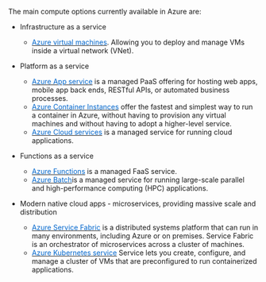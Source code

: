 
The main compute options currently available in Azure are:

- Infrastructure as a service
    - <a href="https://azure.microsoft.com/en-us/services/virtual-machines/" target="_blank"><span style="color: #0066cc;" color="#0066cc">Azure virtual machines</span></a>. Allowing you to deploy and manage VMs inside a virtual network (VNet).

- Platform as a service
    - <a href="https://azure.microsoft.com/en-us/services/app-service/" target="_blank"><span style="color: #0066cc;" color="#0066cc">Azure App service</span></a> is a managed PaaS offering for hosting web apps, mobile app back ends, RESTful APIs, or automated business processes.
    - <a href="https://azure.microsoft.com/en-us/services/container-instances/" target="_blank"><span style="color: #0066cc;" color="#0066cc">Azure Container Instances</span></a> offer the fastest and simplest way to run a container in Azure, without having to provision any virtual machines and without having to adopt a higher-level service.
    - <a href="https://azure.microsoft.com/en-us/services/cloud-services/" target="_blank"><span style="color: #0066cc;" color="#0066cc">Azure Cloud services</span></a> is a managed service for running cloud applications.

- Functions as a service
    - <a href="https://azure.microsoft.com/en-us/services/functions/" target="_blank"><span style="color: #0066cc;" color="#0066cc">Azure Functions</span></a> is a managed FaaS service.
    - <a href="https://azure.microsoft.com/en-us/services/batch/" target="_blank"><span style="color: #0066cc;" color="#0066cc">Azure Batch</span></a>is a managed service for running large-scale parallel and high-performance computing (HPC) applications.
    
- Modern native cloud apps - microservices, providing massive scale and distribution
    - <a href="https://azure.microsoft.com/en-us/services/service-fabric/" target="_blank"><span style="color: #0066cc;" color="#0066cc">Azure Service Fabric</span></a> is a distributed systems platform that can run in many environments, including Azure or on premises. Service Fabric is an orchestrator of microservices across a cluster of machines.
    - <a href="https://azure.microsoft.com/en-us/services/kubernetes-service/" target="_blank"><span style="color: #0066cc;" color="#0066cc">Azure Kubernetes service</span></a> Service lets you create, configure, and manage a cluster of VMs that are preconfigured to run containerized applications.

